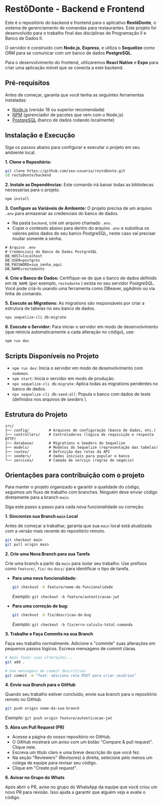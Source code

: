 # RestôDonte - Backend e Frontend

Este é o repositório do backend e frontend para o aplicativo **RestôDonte**, o sistema de gerenciamento de comandas para restaurantes. Este projeto foi desenvolvido para o trabalho final das disciplinas de Programação II e Banco de Dados II.

O servidor é construído com **Node.js**, **Express**, e utiliza o **Sequelize** como ORM para se comunicar com um banco de dados **PostgreSQL**.

Para o desenvolvimento do frontend, utilizaremos **React Native** e **Expo** para criar uma aplicação móvel que se conecta a este backend.

## Pré-requisitos

Antes de começar, garanta que você tenha as seguintes ferramentas instaladas:
*   [Node.js](https://nodejs.org/en/ ) (versão 18 ou superior recomendada)
*   [NPM](https://www.npmjs.com/ ) (gerenciador de pacotes que vem com o Node.js)
*   [PostgreSQL](https://www.postgresql.org/download/ ) (banco de dados rodando localmente)

## Instalação e Execução

Siga os passos abaixo para configurar e executar o projeto em seu ambiente local.

**1. Clone o Repositório:**
```bash
git clone https://github.com/seu-usuario/restoDonte.git
cd restoDonte/backend
```

**2. Instale as Dependências:**
Este comando irá baixar todas as bibliotecas necessárias para o projeto.
```bash
npm install
```

**3. Configure as Variáveis de Ambiente:**
O projeto precisa de um arquivo `.env` para armazenar as credenciais do banco de dados.

*   Na pasta `backend`, crie um arquivo chamado `.env`.
*   Copie o conteúdo abaixo para dentro do arquivo `.env` e substitua os valores pelos dados do seu banco PostgreSQL, neste caso vai precisar mudar somente a senha.

```env
# Arquivo .env
# Credenciais do Banco de Dados PostgreSQL
DB_HOST=localhost
DB_USER=postgres
DB_PASSWORD=sua_senha_aqui
DB_NAME=restodonte
```

**4. Crie o Banco de Dados:**
Certifique-se de que o banco de dados definido em `DB_NAME` (por exemplo, `restodonte` ) exista no seu servidor PostgreSQL. Você pode criá-lo usando uma ferramenta como DBeaver, pgAdmin ou via linha de comando.

**5. Execute as Migrations:**
As migrations são responsáveis por criar a estrutura de tabelas no seu banco de dados.
```bash
npx sequelize-cli db:migrate
```

**6. Execute o Servidor:**
Para iniciar o servidor em modo de desenvolvimento (que reinicia automaticamente a cada alteração no código), use:
```bash
npm run dev
```

## Scripts Disponíveis no Projeto

- `npm run dev`: Inicia o servidor em modo de desenvolvimento com `nodemon`.
- `npm start`: Inicia o servidor em modo de produção.
- `npx sequelize-cli db:migrate`: Aplica todas as migrations pendentes no banco de dados.
- `npx sequelize-cli db:seed:all`: Popula o banco com dados de teste (definidos nos arquivos de *seeders* ).

## Estrutura do Projeto

```
src/
├── config/         # Arquivos de configuração (banco de dados, etc.)
├── controllers/    # Controladores (lógica de requisição e resposta HTTP)
├── database/       # Migrations e Seeders do Sequelize
├── models/         # Modelos do Sequelize (representação das tabelas)
├── routes/         # Definição das rotas da API
|── seeders/        # dados iniciais para popular o banco
└── services/       # Camada de serviço (regras de negócio)

```

## Orientações para contribuição com o projeto
Para manter o projeto organizado e garantir a qualidade do código, seguimos um fluxo de trabalho com branches. Ninguém deve enviar código diretamente para a branch `main`.

Siga este passo a passo para cada nova funcionalidade ou correção:

**1. Sincronize sua Branch `main` Local**

Antes de começar a trabalhar, garanta que sua `main` local está atualizada com a versão mais recente do repositório remoto.

```bash
git checkout main
git pull origin main
```

**2. Crie uma Nova Branch para sua Tarefa**

Crie uma branch a partir da `main` para isolar seu trabalho. Use prefixos como `feature/`, `fix/` ou `docs/` para identificar o tipo de tarefa.

*   **Para uma nova funcionalidade:**
    ```bash
    git checkout -b feature/nome-da-funcionalidade
    ```
    *Exemplo:* `git checkout -b feature/autenticacao-jwt`

*   **Para uma correção de bug:**
    ```bash
    git checkout -b fix/descricao-do-bug
    ```
    *Exemplo:* `git checkout -b fix/erro-calculo-total-comanda`

**3. Trabalhe e Faça Commits na sua Branch**

Faça seu trabalho normalmente. Adicione e "commite" suas alterações em pequenos passos lógicos. Escreva mensagens de commit claras.

```bash
# Após fazer suas alterações...
git add .

# Use mensagens de commit descritivas
git commit -m "feat: adiciona rota POST para criar usuários"
```

**4. Envie sua Branch para o GitHub**

Quando seu trabalho estiver concluído, envie sua branch para o repositório remoto no GitHub.

```bash
git push origin nome-da-sua-branch
```
*Exemplo:* `git push origin feature/autenticacao-jwt`

**5. Abra um Pull Request (PR)**

*   Acesse a página do nosso repositório no GitHub.
*   O GitHub mostrará um aviso com um botão "Compare & pull request". Clique nele.
*   Escreva um título claro e uma breve descrição do que você fez.
*   Na seção "Reviewers" (Revisores) à direita, selecione pelo menos um colega de equipe para revisar seu código.
*   Clique em "Create pull request".

**6. Avivar no Grupo do Whats**

Após abrir o PR, avise no grupo do WhatsApp da equipe que você criou um novo PR para revisão. Isso ajuda a garantir que alguém veja e avalie o código.
